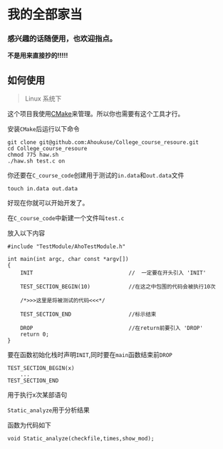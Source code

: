 # 我的全部家当

### 感兴趣的话随便用，也欢迎指点。

**不是用来直接抄的!!!!!**

## 如何使用

> Linux 系统下

这个项目我使用[CMake](https://cmake.org/)来管理。所以你也需要有这个工具才行。


安装`CMake`后运行以下命令

    git clone git@github.com:Ahoukuse/College_course_resoure.git
    cd College_course_resoure
    chmod 775 haw.sh
    ./haw.sh test.c on

你还要在`C_course_code`创建用于测试的`in.data`和`out.data`文件

    touch in.data out.data
 
好现在你就可以开始开发了。

在`C_course_code`中新建一个文件叫`test.c`

放入以下内容

    #include "TestModule/AhoTestModule.h"

    int main(int argc, char const *argv[])
    {
        INIT                              //  一定要在开头引入 'INIT'
        
        TEST_SECTION_BEGIN(10)            //在这之中包围的代码会被执行10次

        /*>>>这里是将被测试的代码<<<*/

        TEST_SECTION_END                  //标示结束

        DROP                              //在return前要引入 'DROP'
        return 0;
    }


要在函数初始化栈时声明`INIT`,同时要在`main`函数结束前`DROP`

    TEST_SECTION_BEGIN(x)
        ...
    TEST_SECTION_END

用于执行x次某部语句

`Static_analyze`用于分析结果

函数为代码如下

    void Static_analyze(checkfile,times,show_mod);

